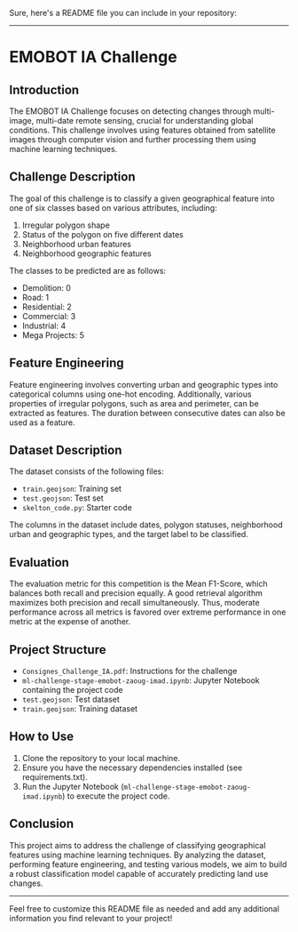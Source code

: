 Sure, here's a README file you can include in your repository:

---

# EMOBOT IA Challenge

## Introduction

The EMOBOT IA Challenge focuses on detecting changes through multi-image, multi-date remote sensing, crucial for understanding global conditions. This challenge involves using features obtained from satellite images through computer vision and further processing them using machine learning techniques.

## Challenge Description

The goal of this challenge is to classify a given geographical feature into one of six classes based on various attributes, including:

1. Irregular polygon shape
2. Status of the polygon on five different dates
3. Neighborhood urban features
4. Neighborhood geographic features

The classes to be predicted are as follows:

- Demolition: 0
- Road: 1
- Residential: 2
- Commercial: 3
- Industrial: 4
- Mega Projects: 5

## Feature Engineering

Feature engineering involves converting urban and geographic types into categorical columns using one-hot encoding. Additionally, various properties of irregular polygons, such as area and perimeter, can be extracted as features. The duration between consecutive dates can also be used as a feature.

## Dataset Description

The dataset consists of the following files:

- `train.geojson`: Training set
- `test.geojson`: Test set
- `skelton_code.py`: Starter code

The columns in the dataset include dates, polygon statuses, neighborhood urban and geographic types, and the target label to be classified.

## Evaluation

The evaluation metric for this competition is the Mean F1-Score, which balances both recall and precision equally. A good retrieval algorithm maximizes both precision and recall simultaneously. Thus, moderate performance across all metrics is favored over extreme performance in one metric at the expense of another.

## Project Structure

- `Consignes_Challenge_IA.pdf`: Instructions for the challenge
- `ml-challenge-stage-emobot-zaoug-imad.ipynb`: Jupyter Notebook containing the project code
- `test.geojson`: Test dataset
- `train.geojson`: Training dataset

## How to Use

1. Clone the repository to your local machine.
2. Ensure you have the necessary dependencies installed (see requirements.txt).
3. Run the Jupyter Notebook (`ml-challenge-stage-emobot-zaoug-imad.ipynb`) to execute the project code.

## Conclusion

This project aims to address the challenge of classifying geographical features using machine learning techniques. By analyzing the dataset, performing feature engineering, and testing various models, we aim to build a robust classification model capable of accurately predicting land use changes.

---

Feel free to customize this README file as needed and add any additional information you find relevant to your project!
